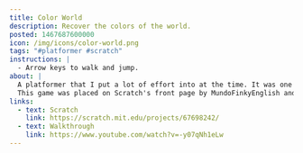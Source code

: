 ```yaml
---
title: Color World
description: Recover the colors of the world.
posted: 1467687600000
icon: /img/icons/color-world.png
tags: "#platformer #scratch"
instructions: |
  - Arrow keys to walk and jump.
about: |
  A platformer that I put a lot of effort into at the time. It was one of my first attempts to try to make a game that was actually good. Nowadays I see its flaws, but at the time I was super proud of it!
  This game was placed on Scratch's front page by MundoFinkyEnglish and got a lot of views! Many thanks to him :L
links:
  - text: Scratch
    link: https://scratch.mit.edu/projects/67698242/
  - text: Walkthrough
    link: https://www.youtube.com/watch?v=-y07qNh1eLw
---
```


<scratch url="https://scratch.mit.edu/projects/67698242/"></scratch>
